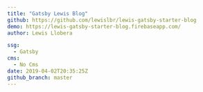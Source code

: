 ```yaml
---
title: "Gatsby Lewis Blog"
github: https://github.com/lewislbr/lewis-gatsby-starter-blog
demo: https://lewis-gatsby-starter-blog.firebaseapp.com/
author: Lewis Llobera

ssg:
  - Gatsby
cms:
  - No Cms
date: 2019-04-02T20:35:25Z
github_branch: master
---
```

